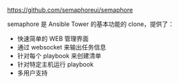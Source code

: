 <https://github.com/semaphoreui/semaphore>

semaphore 是 Ansible Tower 的基本功能的 clone，提供了：

- 快速简单的 WEB 管理界面
- 通过 websocket 来输出任务信息
- 针对每个 playbook 来创建清单
- 针对特定主机运行 playbook
- 多用户支持